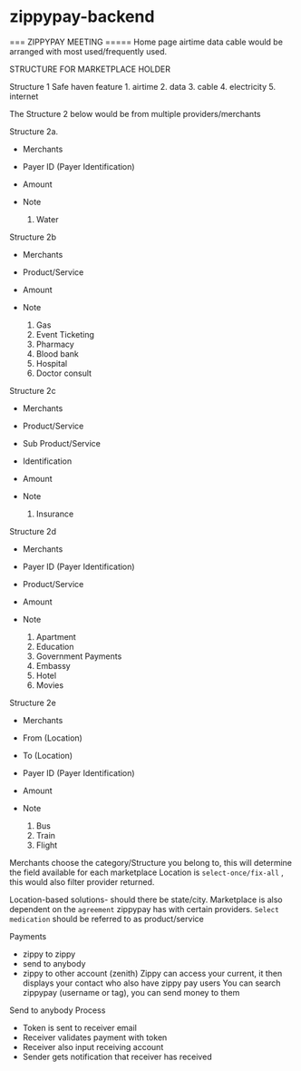 # zippypay-backend

=== ZIPPYPAY MEETING =====
Home page airtime data cable would be arranged with most used/frequently used.

STRUCTURE FOR MARKETPLACE HOLDER

Structure 1
Safe haven feature 1. airtime 2. data 3. cable 4. electricity 5. internet

The Structure 2 below would be from multiple providers/merchants

Structure 2a.

- Merchants
- Payer ID (Payer Identification)
- Amount
- Note

  1. Water

Structure 2b

- Merchants
- Product/Service
- Amount
- Note

  1. Gas
  2. Event Ticketing
  3. Pharmacy
  4. Blood bank
  5. Hospital
  6. Doctor consult

Structure 2c

- Merchants
- Product/Service
- Sub Product/Service
- Identification
- Amount
- Note

  1. Insurance

Structure 2d

- Merchants
- Payer ID (Payer Identification)
- Product/Service
- Amount
- Note

  1. Apartment
  2. Education
  3. Government Payments
  4. Embassy
  5. Hotel
  6. Movies

Structure 2e

- Merchants
- From (Location)
- To (Location)
- Payer ID (Payer Identification)
- Amount
- Note

  1. Bus
  2. Train
  3. Flight

Merchants choose the category/Structure you belong to, this will determine the field available for each marketplace
Location is `select-once/fix-all` , this would also filter provider returned.

Location-based solutions- should there be state/city.
Marketplace is also dependent on the `agreement` zippypay has with certain providers.
`Select medication` should be referred to as product/service

Payments

- zippy to zippy
- send to anybody
- zippy to other account (zenith)
  Zippy can access your current, it then displays your contact who also have zippy pay users
  You can search zippypay (username or tag), you can send money to them

Send to anybody Process

- Token is sent to receiver email
- Receiver validates payment with token
- Receiver also input receiving account
- Sender gets notification that receiver has received
